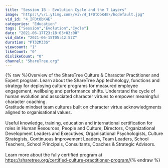 ```yaml
---
title: "Session 1B - Evolution Cycle and the 7 Layers"
image: "https:\/\/i.ytimg.com\/vi\/4_IFDtObK4E\/hqdefault.jpg"
vid_id: "4_IFDtObK4E"
categories: "Education"
tags: ["Session","Evolution","Cycle"]
date: "2021-06-17T23:18:03+03:00"
vid_date: "2021-06-15T05:42:57Z"
duration: "PT32M33S"
viewcount: "1"
likeCount: "0"
dislikeCount: "0"
channel: "ShareTree.org"
---
```

{% raw %}Overview of the ShareTree Culture &amp; Character Practitioner and Expert program. Learn about the ShareTree App technology, functions and strategy for deploying culture programs for measured employee engagement, wellbeing and performance shifts. Understand the cycle of human evolution and associated character virtues to empower meaningful character coaching.<br />Gratitude mindset team cultures built on character virtue acknowledgments aligned to organisational values.<br /><br />Useful knowledge, training, education and international certification for roles in Human Resources, People and Culture, Directors, Organizational Development Leaders and Executives, Organisational Psychologists, Culture Strategists, Continuous Improvement Leaders, Team Leaders, School Teachers, School Principals, Consultants, Coaches &amp; Strategic Advisors.<br /><br />Learn more about the fully certified program at <a rel="nofollow" target="blank" href="https://sharetree.org/certified-culture-practitioner-program/">https://sharetree.org/certified-culture-practitioner-program/</a>{% endraw %}
